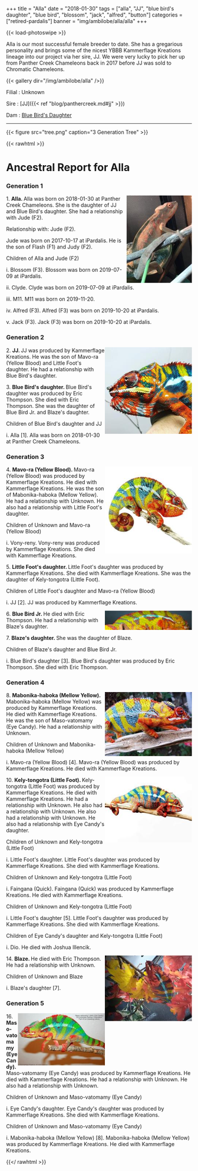 +++
title = "Alla"
date = "2018-01-30"
tags = ["alla", "JJ", "blue bird's daughter", "blue bird", "blossom", "jack", "alfred", "button"]
categories = ["retired-pardalis"]
banner = "img/ambilobe/alla/alla"
+++

{{< load-photoswipe >}}

Alla is our most successful female breeder to date. She has a gregarious personality and brings some of the nicest YBBB Kammerflage Kreations lineage into our project via her sire, JJ. We were very lucky to pick her up from Panther Creek Chameleons back in 2017 before JJ was sold to Chromatic Chameleons.

{{< gallery dir="/img/ambilobe/alla" />}}

Filial
: Unknown

Sire
: [JJ]({{< ref "blog/panthercreek.md#jj" >}})

Dam
: <a href="/tags/blue-birds-daughter/">Blue Bird's Daughter</a>

---

{{< figure src="tree.png" caption="3 Generation Tree" >}}

{{< rawhtml >}}<div id="grampstextdoc">
  <div id="header">
    <h1>Ancestral Report for Alla</h1>
  </div>
  <h3>Generation 1</h3>
  <img align="right" alt="" border="0" src="isalla.jpg" />
  <p>1. <strong>Alla. </strong>Alla was born on 2018-01-30 at Panther Creek Chameleons.  She is the daughter of JJ and Blue Bird's daughter. She had a relationship with Jude (F2). </p>
  <p />Relationship with: Jude (F2).</p>
  <p>Jude was born on 2017-10-17 at iPardalis.  He is the son of Flash (F1) and Judy (F2). </p>
  <p>Children of Alla and Jude (F2)</p>
  <p>i. Blossom (F3). Blossom was born on 2019-07-09 at iPardalis.  </p>
  <p>ii. Clyde. Clyde was born on 2019-07-09 at iPardalis.  </p>
  <p>iii. M11. M11 was born on 2019-11-20.  </p>
  <p>iv. Alfred (F3). Alfred (F3) was born on 2019-10-20 at iPardalis.  </p>
  <p>v. Jack (F3). Jack (F3) was born on 2019-10-20 at iPardalis.  </p>
  <h3>Generation 2</h3>
  <img align="right" alt="" border="0" src="isJJ2.jpg" />
  <p>2. <strong>JJ. </strong>JJ was produced by Kammerflage Kreations.  He was the son of Mavo-ra (Yellow Blood) and Little Foot's daughter. He had a relationship with Blue Bird's daughter. </p>
  <p>3. <strong>Blue Bird's daughter. </strong>Blue Bird's daughter was produced by Eric Thompson.  She died with Eric Thompson.  She was the daughter of Blue Bird Jr. and Blaze's daughter. </p>
  <p>Children of Blue Bird's daughter and JJ</p>
  <p>i. Alla [1]. Alla was born on 2018-01-30 at Panther Creek Chameleons.  </p>
  <h3>Generation 3</h3>
  <img align="right" alt="" border="0" src="issideshow.jpg" />
  <p>4. <strong>Mavo-ra (Yellow Blood). </strong>Mavo-ra (Yellow Blood) was produced by Kammerflage Kreations.  He died with Kammerflage Kreations.  He was the son of Mabonika-haboka (Mellow Yellow). He had a relationship with Unknown. He also had a relationship with Little Foot's daughter. </p>
  <p>Children of Unknown and Mavo-ra (Yellow Blood)</p>
  <p>i. Vony-reny. Vony-reny was produced by Kammerflage Kreations.  She died with Kammerflage Kreations.  </p>
  <p>5. <strong>Little Foot's daughter. </strong>Little Foot's daughter was produced by Kammerflage Kreations.  She died with Kammerflage Kreations.  She was the daughter of Kely-tongotra (Little Foot). </p>
  <p>Children of Little Foot's daughter and Mavo-ra (Yellow Blood)</p>
  <p>i. JJ [2]. JJ was produced by Kammerflage Kreations.  </p>
  <img align="right" alt="" border="0" src="isBlueBirdjr.png" />
  <p>6. <strong>Blue Bird Jr. </strong>He died with Eric Thompson.  He had a relationship with Blaze's daughter. </p>
  <p>7. <strong>Blaze's daughter. </strong>She was the daughter of Blaze. </p>
  <p>Children of Blaze's daughter and Blue Bird Jr.</p>
  <p>i. Blue Bird's daughter [3]. Blue Bird's daughter was produced by Eric Thompson.  She died with Eric Thompson.  </p>
  <h3>Generation 4</h3>
  <img align="right" alt="" border="0" src="isMelloyYellow.jpg" />
  <p>8. <strong>Mabonika-haboka (Mellow Yellow). </strong>Mabonika-haboka (Mellow Yellow) was produced by Kammerflage Kreations.  He died with Kammerflage Kreations.  He was the son of Maso-vatomamy (Eye Candy). He had a relationship with Unknown. </p>
  <p>Children of Unknown and Mabonika-haboka (Mellow Yellow)</p>
  <p>i. Mavo-ra (Yellow Blood) [4]. Mavo-ra (Yellow Blood) was produced by Kammerflage Kreations.  He died with Kammerflage Kreations.  </p>
  <img align="right" alt="" border="0" src="is67305517_409741402974100_605981746156011520_n.jpg" />
  <p>10. <strong>Kely-tongotra (Little Foot). </strong>Kely-tongotra (Little Foot) was produced by Kammerflage Kreations.  He died with Kammerflage Kreations.  He had a relationship with Unknown. He also had a relationship with Unknown. He also had a relationship with Unknown. He also had a relationship with Eye Candy's daughter. </p>
  <p>Children of Unknown and Kely-tongotra (Little Foot)</p>
  <p>i. Little Foot's daughter. Little Foot's daughter was produced by Kammerflage Kreations.  She died with Kammerflage Kreations.  </p>
  <p>Children of Unknown and Kely-tongotra (Little Foot)</p>
  <p>i. Faingana (Quick). Faingana (Quick) was produced by Kammerflage Kreations.  He died with Kammerflage Kreations.  </p>
  <p>Children of Unknown and Kely-tongotra (Little Foot)</p>
  <p>i. Little Foot's daughter [5]. Little Foot's daughter was produced by Kammerflage Kreations.  She died with Kammerflage Kreations.  </p>
  <p>Children of Eye Candy's daughter and Kely-tongotra (Little Foot)</p>
  <p>i. Dio. He died with Joshua Illencik.  </p>
  <img align="right" alt="" border="0" src="isblaze.jpg" />
  <p>14. <strong>Blaze. </strong>He died with Eric Thompson.  He had a relationship with Unknown. </p>
  <p>Children of Unknown and Blaze</p>
  <p>i. Blaze's daughter [7]. </p>
  <h3>Generation 5</h3>
  <img align="right" alt="" border="0" src="iseyecandy.jpg" />
  <p>16. <strong>Maso-vatomamy (Eye Candy). </strong>Maso-vatomamy (Eye Candy) was produced by Kammerflage Kreations.  He died with Kammerflage Kreations.  He had a relationship with Unknown. He also had a relationship with Unknown. </p>
  <p>Children of Unknown and Maso-vatomamy (Eye Candy)</p>
  <p>i. Eye Candy's daughter. Eye Candy's daughter was produced by Kammerflage Kreations.  She died with Kammerflage Kreations.  </p>
  <p>Children of Unknown and Maso-vatomamy (Eye Candy)</p>
  <p>i. Mabonika-haboka (Mellow Yellow) [8]. Mabonika-haboka (Mellow Yellow) was produced by Kammerflage Kreations.  He died with Kammerflage Kreations.  </p>
</div>


{{</ rawhtml >}}

